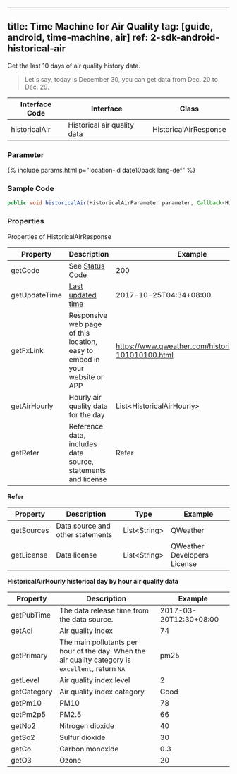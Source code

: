 <!--
 * @Date: 2025-03-06 10:02:06
 * @LastEditors: 韩笑白
 * @LastEditTime: 2025-03-13 14:28:40
 * @FilePath: /dev-site/docs/_en/android-sdk/time-machine/android-time-machine-air.md
-->
---
title: Time Machine for Air Quality
tag: [guide, android, time-machine, air]
ref: 2-sdk-android-historical-air
---

Get the last 10 days of air quality history data.

> Let's say, today is December 30, you can get data from Dec. 20 to Dec. 29.


| Interface Code| Interface  | Class |
| ---------------- | ---------------- | ---------------- |
| historicalAir| Historical air quality data  | HistoricalAirResponse |

### Parameter

{% include params.html p="location-id date10back lang-def" %}

### Sample Code

```java
public void historicalAir(HistoricalAirParameter parameter, Callback<HistoricalAirResponse> callback);
```

### Properties

Properties of HistoricalAirResponse

| Property | Description | Example |
| ----------------- | -------------------------- | ------------------------- |
| getCode | See [Status Code](/en/docs/resource/status-code/) | 200 |
| getUpdateTime | [Last updated time](/en/docs/resource/glossary/#update-time) | 2017-10-25T04:34+08:00 |
| getFxLink | Responsive web page of this location, easy to embed in your website or APP | https://www.qweather.com/historical/beijing-101010100.html |
| getAirHourly | Hourly air quality data for the day | List&lt;HistoricalAirHourly&gt; |
| getRefer | Reference data, includes data source, statements and license | Refer |

**Refer**

| Property | Description  |  Type |  Example  |
| ---------- | ----------- | ------------------ | ------------ |
| getSources | Data source and other statements  | List&lt;String&gt; | QWeather     |
| getLicense | Data license      | List&lt;String&gt; | QWeather Developers License |


**HistoricalAirHourly historical day by hour air quality data**

| Property | Description | Example |
| ----------- | --------------------------------- | --------------- |
| getPubTime | The data release time from the data source. | 2017-03-20T12:30+08:00 |
| getAqi | Air quality index | 74 |
| getPrimary | The main pollutants per hour of the day. When the air quality category is `excellent`, return `NA` | pm25 |
| getLevel | Air quality index level  | 2 |
| getCategory | Air quality index category  | Good |
| getPm10 | PM10 | 78 |
| getPm2p5 | PM2.5 | 66 |
| getNo2 | Nitrogen dioxide | 40 |
| getSo2 | Sulfur dioxide | 30 |
| getCo | Carbon monoxide | 0.3 |
| getO3 | Ozone | 20 |
